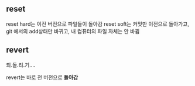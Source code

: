 
## reset
reset hard는 이전 버전으로 파일들이 돌아감
reset soft는 커밋만 이전으로 돌아가고, git 에서의 add상태만 바뀌고, 내 컴퓨터의 파일 자체는 안 바뀜 


## revert
되.돌.리.기....

revert는 바로 전 버전으로 **돌아감**
